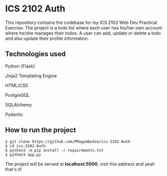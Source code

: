 # ICS 2102 Auth
This repository contains the codebase for my ICS 2102 Web Dev Practical Exercise. The project is a todo list where each user has his/her own account where he/she manages their todos. A user can add, update or delete a todo and also update their profile information.


## Technologies used
Python (Flask)

Jinja2 Templating Engine

HTML/CSS

PostgreSQL

SQLAlchemy

Pydantic

## How to run the project

```
$ git clone https://github.com/PMagombedze/ics-2102-Auth
$ cd ics-2102-Auth
$ python3 -m pip install -r requirements.txt
$ python3 app.py
```

The project will be served at __localhost:5000__, visit this address and yeah that's it!
